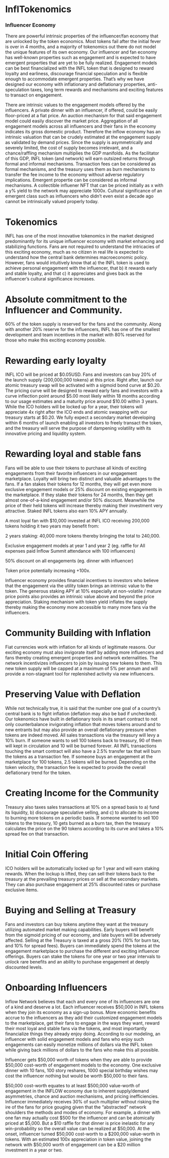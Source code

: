 # InflTokenomics


### Influencer Economy 

There are powerful intrinsic properties of the influencer/fan economy that are unlocked by the token economics. Most tokens fail after the initial fever is over in 4 months, and a majority of tokenomics out there do not model the unique features of its own economy. Our influencer and fan economy has well-known properties such as engagement and is expected to have emergent properties that are yet to be fully realized. Engagement models can be best financialized with the INFL token that is designed to reward loyalty and earliness, discourage financial speculation and is flexible enough to accommodate emergent properties. That’s why we have designed our economy with inflationary and deflationary properties, anti-speculation taxes, long term rewards and mechanisms and exciting features to transact on engagement.  

There are intrinsic values to the engagement models offered by the influencers. A private dinner with an influencer, if offered, could be easily floor-priced at a fiat price. An auction mechanism for that said engagement model could easily discover the market price. Aggregation of all engagement models across all influencers and their fans in the economy indicates its gross domestic product. Therefore the inflow economy has an intrinsic valuation that can be crudely estimated at the engagement supply as validated by demand prices. Since the supply is asymmetrically and severely limited, the cost of supply becomes irrelevant, and a chance/raffling mechanism multiplies the GDP manifolds. As the facilitator of this GDP, INFL token (and network) will earn outsized returns through formal and informal mechanisms. Transaction fees can be considered as formal mechanisms, and the treasury uses them as burn mechanisms to transfer the fee income to the economy without adverse regulatory implications. Emergent propertie can be considered as informal mechanisms. A collectible influener NFT that can be priced initially as x with a y% yield to the network may appreciate 1000x. Cultural significance of an emergent class such as influencers who didn’t even exist a decade ago cannot be intrinsically valued properly today.  

# Tokenomics 

INFL has one of the most innovative tokenomics in the market designed predominantly for its unique influencer economy with market enhancing and stabilizing functions. Fans are not required to understand the intricacies of this exciting economy, much as no citizen in real life is expected to understand how the central bank determines macroeconomic policy. However, fans would intuitively know that a) the INFL token is used to achieve personal engagement with the influencer, that b) it rewards early and stable loyalty, and that c) it appreciates and gives back as the influencer’s cultural significance increases.  
# Absolute commitment to the Influencer and Community.  

60% of the token supply is reserved for the fans and the community. Along with another 20% reserve for the influencers, INFL has one of the smallest development and team incentives in the market with 80% reserved for those who make this exciting economy possible.  

# Rewarding early loyalty 

INFL ICO will be priced at $0.05USD. Fans and investors can buy 20% of the launch supply (200,000,000 tokens) at this price. Right after, launch our atomic treasury swap will be activated with a sigmoid bond curve at $0.20. The pricing curve will be designed to reward early fans and investors with a curve inflection point around $5.00 most likely within 18 months according to our usage estimates and a maturity price around $10.00 within 3 years. While the ICO holders will be locked up for a year, their tokens will appreciate 4x right after the ICO ends and atomic swapping with our treasury starts at $0.20. We fully expect a secondary market developing within 6 months of launch enabling all investors to freely transact the token, and the treasury will serve the purpose of dampening volatility with its innovative pricing and liquidity system.  

# Rewarding loyal and stable fans 

Fans will be able to use their tokens to purchase all kinds of exciting engagements from their favorite influencers in our engagement marketplace. Loyalty will bring two distinct and valuable advantages to the fans. If a fan stakes their tokens for 12 months, they will get even more exclusive engagement models or 25% discount on existing engagements in the marketplace. If they stake their tokens for 24 months, then they get almost one-of-a-kind engagement and/or 50% discount. Meanwhile the price of their held tokens will increase thereby making their investment very attractive. Staked INFL tokens also earn 10% APY annually.  

A most loyal fan with $10,000 invested at INFL ICO receiving 200,000 tokens holding it two years may benefit from: 

2 years staking: 40,000 more tokens thereby bringing the total to 240,000. 

Exclusive engagement models at year 1 and year 2 (eg. raffle for All expenses paid Inflow Summit attendance with 100 influencers) 

50% discount on all engagements (eg. dinner with influencer) 

Token price potentially increasing +100x.  

Influencer economy provides financial incentives to investors who believe that the engagement via the utility token brings an intrinsic value to the token. The generous staking APY at 10% especially at non-volatile / mature price points also provides an intrinsic value above and beyond the price appreciation. Staking mechanism with token yield inflates the supply thereby making the economy more accessible to many more fans via the influencers.  

# Community Building with Inflation 

Fiat currencies work with inflation for all kinds of legitimate reasons. Our exciting economy must also invigorate itself by adding more influencers and fans thereby creating emergent properties and network externalities. The network incentivizes influencers to join by issuing new tokens to them. This new token supply will be capped at a maximum of 5% per annum and will provide a non-stagnant tool for replenished activity via new influencers.  

# Preserving Value with Deflation 

While not technically true, it is said that the number one goal of a country’s central bank is to fight inflation (deflation may also be bad if unchecked). Our tokenomics have built in deflationary tools in its smart contract to not only counterbalance invigorating inflation that moves tokens around and to new entrants but may also provide an overall deflationary pressure when tokens are indeed moved. All sales transactions via the treasury will levy a 10% burn. If someone wants to sell 100 tokens back to treasury, 90 of them will kept in circulation and 10 will be burned forever. All INFL transactions touching the smart contract will also have a 2.5% transfer tax that will burn the tokens as a transaction fee. If someone buys an engagement at the marketplace for 100 tokens, 2.5 tokens will be burned. Depending on the token velocity, the transaction fee is expected to provide the overall deflationary trend for the token.  

# Creating Income for the Community 

Treasury also taxes sales transactions at 10% on a spread basis to a) fund its liquidity, b) discourage speculative selling, and c) to allocate its income to burning more tokens on a periodic basis. If someone wanted to sell 100 tokens to the treasury, 10 gets burned as a burn tax, then the treasury calculates the price on the 90 tokens according to its curve and takes a 10% spread fee on that transaction.  

# Initial Coin Offering 

ICO holders will be automatically locked up for 1 year and will earn staking rewards. When the lockup is lifted, they can sell their tokens back to the treasury at the prevailing treasury prices or sell at the secondary markets. They can also purchase engagement at 25% discounted rates or purchase exclusive items.  

# Buying and Selling at Treasury 

Fans and investors can buy tokens anytime they want at the treasury utilizing automated market making capabilities. Early buyers will benefit from the sigmoid pricing of our economy, and late buyers will be adversely affected. Selling at the Treasury is taxed at a gross 20% (10% for burn tax, and 10% for spread fees). Buyers can immediately spend the tokens at the engagement marketplace to purchase the different and exciting influencer offerings. Buyers can stake the tokens for one year or two year intervals to unlock rare benefits and an ability to purchase engagement at deeply discounted levels.  

# Onboarding Influencers 

Inflow Network believes that each and every one of its influencers are one of a kind and deserve a lot. Each influencer receives $50,000 in INFL tokens when they join its economy as a sign-up bonus. More economic benefits accrue to the influencers as they add their customized engagement models to the marketplace, get their fans to engage in the ways they want, reward their most loyal and stable fans via the tokens, and most importantly financialize things they already enjoy doing. According to our modeling, an influencer with solid engagement models and fans who enjoy such engagements can easily monetize millions of dollars via the INFL token while giving back millions of dollars to the fans who make this all possible.  

Influencer gets $50,000 worth of tokens when they are able to provide $50,000 cost-worth of engagement models to the economy. One exclusive dinner with 10 fans, 100 story reshares, 1000 special birthday wishes may cost the influencer nothing but would be worth $50,000 to their fans.  

$50,000 cost-worth equates to at least $500,000 value-worth of engagement in the INFLOW economy due to inherent supply/demand asymmetries, chance and auction mechanisms, and pricing inefficiencies. Influencer immediately receives 30% of such multiplier without risking the ire of the fans for price gouging given that the “abstracted” network shoulders the methods and modes of economy. For example, a dinner with one fan may actually cost $500 for the influencer and can be atomically priced at $5,000. But a $10 raffle for that dinner is price inelastic for any win-probability so the overall value can be realized at $50,000. At the onset, influencer turned $50,000 cost-worth to a $200,000 value-worth in tokens. With an estimated 100x appreciation in token value, joining the network with $50,000 worth of engagement can be a $20 million investment in a year or two.  

